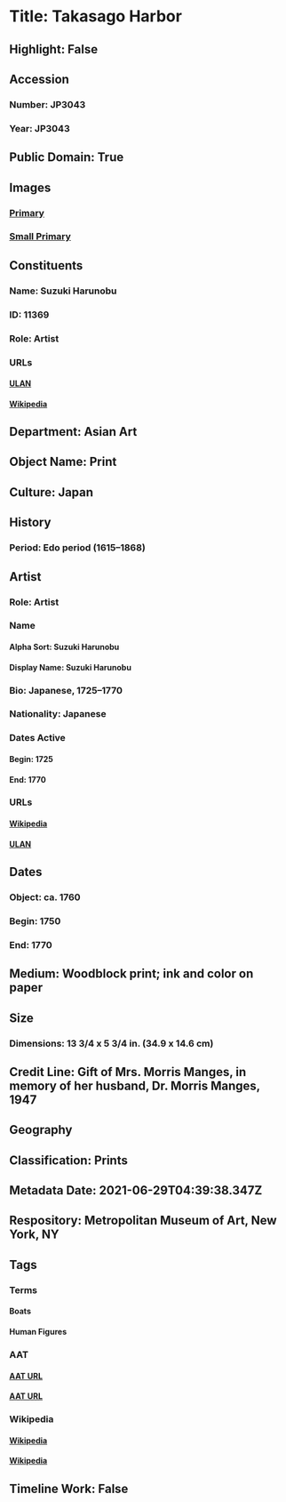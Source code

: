 # Title: Takasago Harbor
## Highlight: False
## Accession
### Number: JP3043
### Year: JP3043
## Public Domain: True
## Images
### [Primary](https://images.metmuseum.org/CRDImages/as/original/DP119506.jpg)
### [Small Primary](https://images.metmuseum.org/CRDImages/as/web-large/DP119506.jpg)
## Constituents
### Name: Suzuki Harunobu
### ID: 11369
### Role: Artist
### URLs
#### [ULAN](http://vocab.getty.edu/page/ulan/500057319)
#### [Wikipedia](https://www.wikidata.org/wiki/Q360978)
## Department: Asian Art
## Object Name: Print
## Culture: Japan
## History
### Period: Edo period (1615–1868)
## Artist
### Role: Artist
### Name
#### Alpha Sort: Suzuki Harunobu
#### Display Name: Suzuki Harunobu
### Bio: Japanese, 1725–1770
### Nationality: Japanese
### Dates Active
#### Begin: 1725
#### End: 1770
### URLs
#### [Wikipedia](https://www.wikidata.org/wiki/Q360978)
#### [ULAN](http://vocab.getty.edu/page/ulan/500057319)
## Dates
### Object: ca. 1760
### Begin: 1750
### End: 1770
## Medium: Woodblock print; ink and color on paper
## Size
### Dimensions: 13 3/4 x 5 3/4 in. (34.9 x 14.6 cm)
## Credit Line: Gift of Mrs. Morris Manges, in memory of her husband, Dr. Morris Manges, 1947
## Geography
## Classification: Prints
## Metadata Date: 2021-06-29T04:39:38.347Z
## Respository: Metropolitan Museum of Art, New York, NY
## Tags
### Terms
#### Boats
#### Human Figures
### AAT
#### [AAT URL](http://vocab.getty.edu/page/aat/300178749)
#### [AAT URL](http://vocab.getty.edu/page/aat/300404114)
### Wikipedia
#### [Wikipedia]()
#### [Wikipedia]()
## Timeline Work: False
